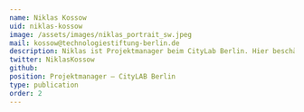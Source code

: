 ```yaml
---
name: Niklas Kossow
uid: niklas-kossow
image: /assets/images/niklas_portrait_sw.jpeg
mail: kossow@technologiestiftung-berlin.de
description: Niklas ist Projektmanager beim CityLab Berlin. Hier beschäftigt er sich vor allem mit der Smart City Strategie des Landes Berlin. Zuvor promovierte er an der Hertie School in Berlin zum Nutzen von digitalen Technologien in der Bekämpfung von Korruption. Dabei entwickelte er eine Begeisterung für Technologie, Transparenz und Bürgerbeteiligung. Niklas hat in London, St. Petersburg und Berlin studiert.
twitter: NiklasKossow
github:
position: Projektmanager – CityLAB Berlin
type: publication
order: 2
---
```

